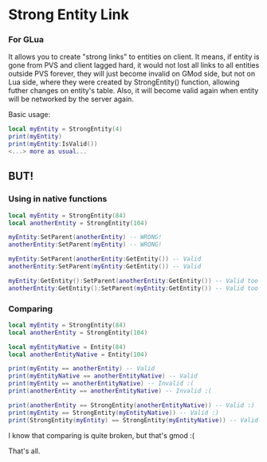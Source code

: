 # Strong Entity Link
### For GLua
It allows you to create "strong links" to entities on client. It means, if entity is gone from PVS and client lagged hard, it would not lost all links
to all entities outside PVS forever, they will just become invalid on GMod side, but not on Lua side, where they were created by StrongEntity() function,
allowing futher changes on entity's table. Also, it will become valid again when entity will be networked by the server again.

Basic usage:

```lua
local myEntity = StrongEntity(4)
print(myEntity)
print(myEntity:IsValid())
<...> more as usual...
```

## BUT!

### Using in native functions
```lua
local myEntity = StrongEntity(84)
local anotherEntity = StrongEntity(104)

myEntity:SetParent(anotherEntity) -- WRONG!
anotherEntity:SetParent(myEntity) -- WRONG!

myEntity:SetParent(anotherEntity:GetEntity()) -- Valid
anotherEntity:SetParent(myEntity:GetEntity()) -- Valid

myEntity:GetEntity():SetParent(anotherEntity:GetEntity()) -- Valid too
anotherEntity:GetEntity():SetParent(myEntity:GetEntity()) -- Valid too
```

### Comparing
```lua
local myEntity = StrongEntity(84)
local anotherEntity = StrongEntity(104)

local myEntityNative = Entity(84)
local anotherEntityNative = Entity(104)

print(myEntity == anotherEntity) -- Valid
print(myEntityNative == anotherEntityNative) -- Valid
print(myEntity == anotherEntityNative) -- Invalid :(
print(anotherEntity == anotherEntityNative) -- Invalid :(

print(anotherEntity == StrongEntity(anotherEntityNative)) -- Valid :)
print(myEntity == StrongEntity(myEntityNative)) -- Valid :)
print(StrongEntity(myEntity) == StrongEntity(myEntityNative)) -- Valid :)
```

I know that comparing is quite broken, but that's gmod :(

That's all.

